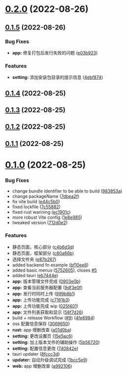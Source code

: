 # [0.2.0](https://github.com/tu6ge/tauri-publish-app/compare/v0.1.5...v0.2.0) (2022-08-26)



## [0.1.5](https://github.com/tu6ge/tauri-publish-app/compare/v0.1.4...v0.1.5) (2022-08-26)


### Bug Fixes

* **app:** 修复打包后发行失败的问题 ([e03b923](https://github.com/tu6ge/tauri-publish-app/commit/e03b923f9ae913ca060056280595474bfc4a26aa))


### Features

* **setting:** 添加安装包目录的提示信息 ([4ebf874](https://github.com/tu6ge/tauri-publish-app/commit/4ebf8746bfe1521cc22d724bcc8f7e2d1638b139))



## [0.1.4](https://github.com/tu6ge/tauri-publish-app/compare/v0.1.3...v0.1.4) (2022-08-25)



## [0.1.3](https://github.com/tu6ge/tauri-publish-app/compare/v0.1.2...v0.1.3) (2022-08-25)



## [0.1.2](https://github.com/tu6ge/tauri-publish-app/compare/v0.1.1...v0.1.2) (2022-08-25)



## [0.1.1](https://github.com/tu6ge/tauri-publish-app/compare/v0.1.0...v0.1.1) (2022-08-25)



# [0.1.0](https://github.com/tu6ge/tauri-publish-app/compare/eb7444e25bef413fbd241ac5f1b3fe9e3ff0227c...v0.1.0) (2022-08-25)


### Bug Fixes

* change bundle identifier to be able to build ([983853a](https://github.com/tu6ge/tauri-publish-app/commit/983853a67638c68337603e4532ea42456931cb7a))
* change packageName ([7dbea2f](https://github.com/tu6ge/tauri-publish-app/commit/7dbea2f44bc796801ea9119a8068967ebf039d93))
* fix vite build ([e44c5b0](https://github.com/tu6ge/tauri-publish-app/commit/e44c5b0a50cda13c333c2b80bc7e13b4cab4445b))
* fixed lockfile ([7c55882](https://github.com/tu6ge/tauri-publish-app/commit/7c55882d0b7e173479b6ca8a208f361a5f268749))
* fixed rust warining ([ec1901c](https://github.com/tu6ge/tauri-publish-app/commit/ec1901c87fc0de657373027ba5e3f14d69c2de7c))
* more robust Vite config ([1e8e985](https://github.com/tu6ge/tauri-publish-app/commit/1e8e98548da0d5f3a469091a227ce97d32b87059))
* tweaked version ([712d0e2](https://github.com/tu6ge/tauri-publish-app/commit/712d0e2dc11c9c388b0c147231819a1e3481dca1))


### Features

* 静态页面，核心部分 ([c4b6d3d](https://github.com/tu6ge/tauri-publish-app/commit/c4b6d3dc1955c8b26650ef05fa263d3c26884e31))
* 静态页面，框架部分 ([c80a66b](https://github.com/tu6ge/tauri-publish-app/commit/c80a66be191169b1e6e0422f24ecfd6f4e3ae825))
* 选择文件夹 ([e87b267](https://github.com/tu6ge/tauri-publish-app/commit/e87b267c24d71fe20daaf9853e5108417578ecc1))
* added backend fn example ([bf10ee8](https://github.com/tu6ge/tauri-publish-app/commit/bf10ee83e5272db4e824bdfaa58b060edf16b13a))
* added basic menus ([5752605](https://github.com/tu6ge/tauri-publish-app/commit/5752605ba971fb2704f097ac00c8a338365de8ee)), closes [#5](https://github.com/tu6ge/tauri-publish-app/issues/5)
* added tauri ([eb7444e](https://github.com/tu6ge/tauri-publish-app/commit/eb7444e25bef413fbd241ac5f1b3fe9e3ff0227c))
* **app:** 版本管理文件完成 ([0903e0b](https://github.com/tu6ge/tauri-publish-app/commit/0903e0b559101e4de704d21053ec51fab5152dff))
* **app:** 查看当前服务器配置 ([9df3e0f](https://github.com/tu6ge/tauri-publish-app/commit/9df3e0f7a44dc387ed815037cfa561e91d941e80))
* **app:** 发行时同时上传 ([999b8b1](https://github.com/tu6ge/tauri-publish-app/commit/999b8b1c45fec7318548d9be904ff5c82d7858cd))
* **app:** 上传功能完成 ([c7161b3](https://github.com/tu6ge/tauri-publish-app/commit/c7161b3da2ae0050bdb9d4317c92eb223e77399f))
* **app:** 上传功能完成 wip ([025f401](https://github.com/tu6ge/tauri-publish-app/commit/025f4011fb00abec5f39ec4f66bbeddeb093fcbf))
* **app:** 文件列表获取和显示 ([58f7d26](https://github.com/tu6ge/tauri-publish-app/commit/58f7d260dda19f5a200b49c981eccdbf3ea2a349))
* build + release Workflow ([#9](https://github.com/tu6ge/tauri-publish-app/issues/9)) ([4fe6984](https://github.com/tu6ge/tauri-publish-app/commit/4fe698440f0b8d8e043ef37d7b6e984564bf3b6b))
* oss 配置信息保存 ([3069650](https://github.com/tu6ge/tauri-publish-app/commit/30696509535cf8d4d33896a9ac4a914fbaa2def0))
* **rust:** app 增删改查 ([a01d0ba](https://github.com/tu6ge/tauri-publish-app/commit/a01d0ba2d5f039aa27226b670c5846a3a76ae74a))
* **setting:** 更改设置页 ([15e5ac6](https://github.com/tu6ge/tauri-publish-app/commit/15e5ac6fa6cbf8ddfb9c6ce37728b47882bed3b0))
* **setting:** 加上版本文件的辅助操作 ([5b56720](https://github.com/tu6ge/tauri-publish-app/commit/5b56720c3832b40451d2f70654b4d8e7d070c2bf))
* **setting:** 配置信息更改 ([740842e](https://github.com/tu6ge/tauri-publish-app/commit/740842ebae61def815c81d1b2c51be09a5344c38))
* tauri updater ([8fccc3d](https://github.com/tu6ge/tauri-publish-app/commit/8fccc3db10cf16fefd780c3dc679ba9f2a9c5c2a))
* **updater:** 自动升级调试完成 ([1bcc5e9](https://github.com/tu6ge/tauri-publish-app/commit/1bcc5e934a164c17326832e98c400b4c7bc26916))
* **web:** app 增删改查 ([a992106](https://github.com/tu6ge/tauri-publish-app/commit/a992106e4e0d5a5ed971d4f636889596f0f69f11))



